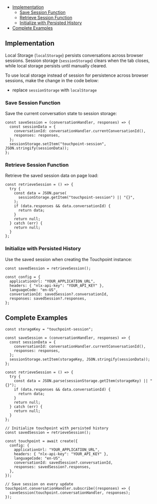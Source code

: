 - [Implementation](#implementation)
  - [Save Session Function](#save-session-function)
  - [Retrieve Session Function](#retrieve-session-function)
  - [Initialize with Persisted History](#initialize-with-persisted-history)
- [Complete Examples](#complete-examples)

## Implementation

Local Storage (`localStorage`) persists conversations across browser sessions. Session storage (`sessionStorage`) clears when the tab closes, while local storage persists until manually cleared.

To use local storage instead of session for persistence across browser sessions, make the change in the code below:

- replace `sessionStorage` with `localStorage`

### Save Session Function

Save the current conversation state to session storage:

```touchpointui
const saveSession = (conversationHandler, responses) => {
  const sessionData = {
    conversationId: conversationHandler.currentConversationId(),
    responses: responses,
  };
  sessionStorage.setItem("touchpoint-session", JSON.stringify(sessionData));
};
```

### Retrieve Session Function

Retrieve the saved session data on page load:

```touchpointui
const retrieveSession = () => {
  try {
    const data = JSON.parse(
      sessionStorage.getItem("touchpoint-session") || "{}",
    );
    if (data.responses && data.conversationId) {
      return data;
    }
    return null;
  } catch (err) {
    return null;
  }
};
```

### Initialize with Persisted History

Use the saved session when creating the Touchpoint instance:

```touchpointui
const savedSession = retrieveSession();

const config = {
  applicationUrl: "YOUR_APPLICATION_URL",
  headers: { "nlx-api-key": "YOUR_API_KEY" },
  languageCode: "en-US",
  conversationId: savedSession?.conversationId,
  responses: savedSession?.responses,
};
```

## Complete Examples

```touchpointui
const storageKey = "touchpoint-session";

const saveSession = (conversationHandler, responses) => {
  const sessionData = {
    conversationId: conversationHandler.currentConversationId(),
    responses: responses,
  };
  sessionStorage.setItem(storageKey, JSON.stringify(sessionData));
};

const retrieveSession = () => {
  try {
    const data = JSON.parse(sessionStorage.getItem(storageKey) || "{}");
    if (data.responses && data.conversationId) {
      return data;
    }
    return null;
  } catch (err) {
    return null;
  }
};

// Initialize touchpoint with persisted history
const savedSession = retrieveSession();

const touchpoint = await create({
  config: {
    applicationUrl: "YOUR_APPLICATION_URL",
    headers: { "nlx-api-key": "YOUR_API_KEY" },
    languageCode: "en-US",
    conversationId: savedSession?.conversationId,
    responses: savedSession?.responses,
  },
});

// Save session on every update
touchpoint.conversationHandler.subscribe((responses) => {
  saveSession(touchpoint.conversationHandler, responses);
});
```
